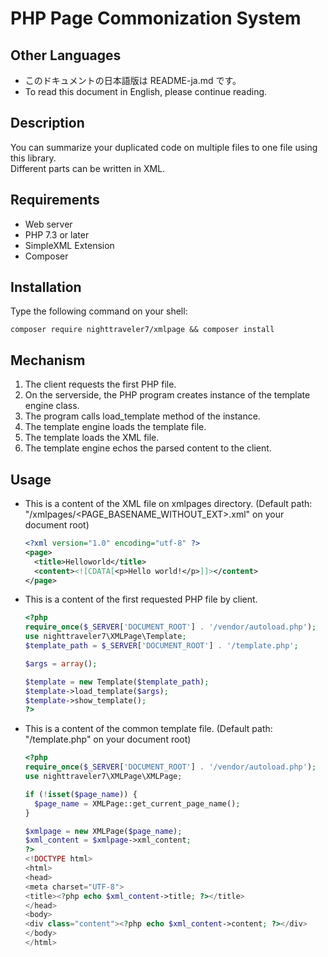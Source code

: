 # PHP Page Commonization System

## Other Languages
- このドキュメントの日本語版は README-ja.md です。
- To read this document in English, please continue reading.

## Description
You can summarize your duplicated code on multiple files to one file using this library.  
Different parts can be written in XML.

## Requirements
- Web server
- PHP 7.3 or later
- SimpleXML Extension
- Composer

## Installation
Type the following command on your shell:
```shell
composer require nighttraveler7/xmlpage && composer install
```

## Mechanism
1. The client requests the first PHP file.
2. On the serverside, the PHP program creates instance of the template engine class.
3. The program calls load_template method of the instance.
4. The template engine loads the template file.
5. The template loads the XML file.
6. The template engine echos the parsed content to the client.

## Usage
- This is a content of the XML file on xmlpages directory. (Default path: "/xmlpages/<PAGE_BASENAME_WITHOUT_EXT>.xml" on your document root)

  ```XML
  <?xml version="1.0" encoding="utf-8" ?>
  <page>
  	<title>Helloworld</title>
  	<content><![CDATA[<p>Hello world!</p>]]></content>
  </page>
  ```

- This is a content of the first requested PHP file by client.

  ```PHP
  <?php
  require_once($_SERVER['DOCUMENT_ROOT'] . '/vendor/autoload.php');
  use nighttraveler7\XMLPage\Template;
  $template_path = $_SERVER['DOCUMENT_ROOT'] . '/template.php';  

  $args = array();

  $template = new Template($template_path);
  $template->load_template($args);
  $template->show_template();
  ?>
  ```

- This is a content of the common template file. (Default path: "/template.php" on your document root)

  ```PHP
  <?php
  require_once($_SERVER['DOCUMENT_ROOT'] . '/vendor/autoload.php');
  use nighttraveler7\XMLPage\XMLPage;

  if (!isset($page_name)) {
  	$page_name = XMLPage::get_current_page_name();
  }

  $xmlpage = new XMLPage($page_name);
  $xml_content = $xmlpage->xml_content;
  ?>
  <!DOCTYPE html>
  <html>
  <head>
  <meta charset="UTF-8">
  <title><?php echo $xml_content->title; ?></title>
  </head>
  <body>
  <div class="content"><?php echo $xml_content->content; ?></div>
  </body>
  </html>
  ```
